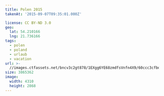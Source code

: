 ```yaml
---
title: Polen 2015
takenAt: '2015-09-07T09:35:01.000Z'

license: CC BY-ND 3.0
geo:
  lat: 54.210166
  lng: 21.736166
tags:
  - polen
  - poland
  - urlaub
  - vacation
url: >-
  //images.ctfassets.net/bncv3c2gt878/1EXgg6YE68zmdfsVnfn4X9/60ccc3cfbdc8dfd33b79baa78ba67119/polen-2015_25862567041_o
size: 3865362
image:
  width: 4310
  height: 2868
---
```

